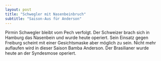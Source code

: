 ```yaml
---
layout: post
title: "Schwegler mit Nasenbeinbruch"
subtitle: "Saison-Aus für Anderson"
---
```


Pirmin Schwegler bleibt vom Pech verfolgt. Der Schweizer brach sich in Hamburg das Nasenbein und wurde heute operiert. Sein Einsatz gegen Freiburg scheint mit einer Gesichtsmaske aber möglich zu sein. Nicht mehr auflaufen wird in dieser Saison Bamba Anderson. Der Brasilianer wurde heute an der Syndesmose operiert.


